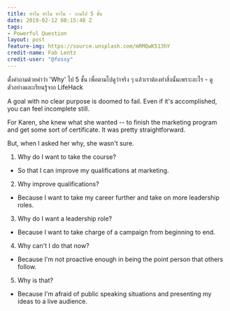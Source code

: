 ```yaml
---
title: ทำไม ทำไม ทำไม - ถามไป 5 ชั้น
date: 2019-02-12 08:15:48 Z
tags:
- Powerful Question
layout: post
feature-img: https://source.unsplash.com/mRMQwK513hY
credit-name: Fab Lentz
credit-user: "@fossy"
---
```


ตั้งคำถามด้วยคำว่า 'Why' ไป 5 ชั้น เพื่อตามไปดูว่าจริง ๆ แล้วเราต้องทำสิ่งนั้นเพราะอะไร - ดูตัวอย่างและเรียนรู้จาก LifeHack

A goal with no clear purpose is doomed to fail. Even if it's accomplished, you can feel incomplete still.

For Karen, she knew what she wanted -- to finish the marketing program and get some sort of certificate. It was pretty straightforward.

But, when I asked her why, she wasn't sure.

1. Why do I want to take the course?
  - So that I can improve my qualifications at marketing.
2. Why improve qualifications?
  - Because I want to take my career further and take on more leadership roles.
3. Why do I want a leadership role?
  - Because I want to take charge of a campaign from beginning to end.
4. Why can't I do that now?
  - Because I'm not proactive enough in being the point person that others follow.
5. Why is that?
  - Because I'm afraid of public speaking situations and presenting my ideas to a live audience.

